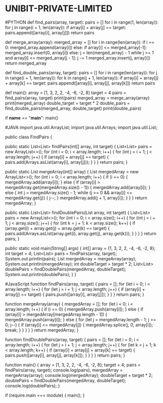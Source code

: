 # UNIBIT-PRIVATE-LIMITED

#PYTHON
def find_pairs(array, target):
  pairs = []
  for i in range(1, len(array)):
    for j in range(i + 1, len(array)):
      if array[i] + array[j] == target:
        pairs.append([array[i], array[j]])
  return pairs

def merge_array(array):
  merged_array = []
  for i in range(len(array)):
    if i == 0:
      merged_array.append(array[i])
    else:
      if array[i] <= merged_array[-1]:
        merged_array.insert(0, array[i])
      else:
        j = len(merged_array) - 1
        while j >= 1 and array[i] <= merged_array[j - 1]:
          j -= 1
        merged_array.insert(j, array[i])
  return merged_array

def find_double_pairs(array, target):
  pairs = []
  for i in range(len(array)):
    for j in range(i + 1, len(array)):
      for k in range(j + 1, len(array)):
        if array[i] + array[j] + array[k] == target:
          pairs.append([array[i], array[j], array[k]])
  return pairs

def main():
  array = [1, 3, 2, 2, -4, -6, -2, 8]
  target = 4
  pairs = find_pairs(array, target)
  print(pairs)
  merged_array = merge_array(array)
  print(merged_array)
  double_target = target * 2
  double_pairs = find_double_pairs(merged_array, double_target)
  print(double_pairs)

if __name__ == "__main__":
  main()


#JAVA
import java.util.ArrayList;
import java.util.Arrays;
import java.util.List;

public class FindPairs {

  public static List<List<Integer>> findPairs(int[] array, int target) {
    List<List<Integer>> pairs = new ArrayList<>();
    for (int i = 0; i < array.length; i++) {
      for (int j = i + 1; j < array.length; j++) {
        if (array[i] + array[j] == target) {
          pairs.add(Arrays.asList(array[i], array[j]));
        }
      }
    }
    return pairs;
  }

  public static List<Integer> mergeArray(int[] array) {
    List<Integer> mergedArray = new ArrayList<>();
    for (int i = 0; i < array.length; i++) {
      if (i == 0) {
        mergedArray.add(array[i]);
      } else {
        if (array[i] > mergedArray.get(mergedArray.size() - 1)) {
          mergedArray.add(array[i]);
        } else {
          int j = mergedArray.size() - 1;
          while (j >= 0 && array[i] <= mergedArray.get(j)) {
            j--;
          }
          mergedArray.add(j + 1, array[i]);
        }
      }
    }
    return mergedArray;
  }

  public static List<List<Integer>> findDoublePairs(List<Integer> array, int target) {
    List<List<Integer>> pairs = new ArrayList<>();
    for (int i = 0; i < array.size(); i++) {
      for (int j = i + 1; j < array.size(); j++) {
        for (int k = j + 1; k < array.size(); k++) {
          if (array.get(i) + array.get(j) + array.get(k) == target) {
            pairs.add(Arrays.asList(array.get(i), array.get(j), array.get(k)));
          }
        }
      }
    }
    return pairs;
  }

  public static void main(String[] args) {
    int[] array = {1, 3, 2, 2, -4, -6, -2, 8};
    int target = 4;
    List<List<Integer>> pairs = findPairs(array, target);
    System.out.println(pairs);
    List<Integer> mergedArray = mergeArray(array);
    System.out.println(mergedArray);
    int doubleTarget = target * 2;
    List<List<Integer>> doublePairs = findDoublePairs(mergedArray, doubleTarget);
    System.out.println(doublePairs);
  }
}

#JavaScript
function findPairs(array, target) {
  pairs = [];
  for (let i = 0; i < array.length; i++) {
    for (let j = i + 1; j < array.length; j++) {
      if (array[i] + array[j] == target) {
        pairs.push([array[i], array[j]]);
      }
    }
  }
  return pairs;
}

function mergeArray(array) {
  mergedArray = [];
  for (let i = 0; i < array.length; i++) {
    if (i == 0) {
      mergedArray.push(array[i]);
    } else {
      if (array[i] > mergedArray[mergedArray.length - 1]) {
        mergedArray.push(array[i]);
      } else {
        for (let j = mergedArray.length - 1; j >= 0; j--) {
          if (array[i] <= mergedArray[j]) {
            mergedArray.splice(j, 0, array[i]);
            break;
          }
        }
      }
    }
  }
  return mergedArray;
}

function findDoublePairs(array, target) {
  pairs = [];
  for (let i = 0; i < array.length; i++) {
    for (let j = i + 1; j < array.length; j++) {
      for (let k = j + 1; k < array.length; k++) {
        if (array[i] + array[j] + array[k] == target) {
          pairs.push([array[i], array[j], array[k]]);
        }
      }
    }
  }
  return pairs;
}

function main() {
  array = [1, 3, 2, 2, -4, -6, -2, 8];
  target = 4;
  pairs = findPairs(array, target);
  console.log(pairs);
  mergedArray = mergeArray(array);
  console.log(mergedArray);
  doubleTarget = target * 2;
  doublePairs = findDoublePairs(mergedArray, doubleTarget);
  console.log(doublePairs);
}

if (require.main === module) {
  main();
}
